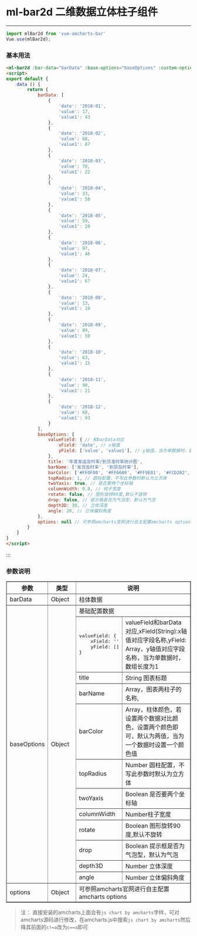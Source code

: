 
# ml-bar2d 二维数据立体柱子组件
----

```js
import mlBar2d from 'vue-amcharts-bar'
Vue.use(mlBar2d);
```

### 基本用法

``` html
<ml-bar2d :bar-data="barData" :base-options="baseOptions" :custom-options="options"></ml-bar2d>
<script>
export default {
    data () {
        return {
            barData: [
                {
                    'date': '2018-01',
                    'value': 17,
                    'value1': 43
                },
                {
                    'date': '2018-02',
                    'value': 68,
                    'value1': 87
                },
                {
                    'date': '2018-03',
                    'value': 78,
                    'value1': 22
                },
                {
                    'date': '2018-04',
                    'value': 33,
                    'value1': 58
                },
                {
                    'date': '2018-05',
                    'value': 59,
                    'value1': 20
                },
                {
                    'date': '2018-06',
                    'value': 97,
                    'value1': 46
                },
                {
                    'date': '2018-07',
                    'value': 24,
                    'value1': 67
                },
                {
                    'date': '2018-08',
                    'value': 13,
                    'value1': 10
                },
                {
                    'date': '2018-09',
                    'value': 89,
                    'value1': 50
                },
                {
                    'date': '2018-10',
                    'value': 63,
                    'value1': 15
                },
                {
                    'date': '2018-11',
                    'value': 90,
                    'value1': 21
                },
                {
                    'date': '2018-12',
                    'value': 68,
                    'value1': 93
                }
            ],
            baseOptions: {
                valueField: { // 和barData对应
                    xField: 'date', // x轴值
                    yField: ['value', 'value1'], // y轴值，当为单数据时，数组长度为1
                },
                title: '年度发运及时率/到货准时率统计图',
                barName: ['发货及时率', '到货及时率'],
                barColor: ['#FF0F00', '#FF6600', '#FF9E01', '#FCD202', '#F8FF01', '#B0DE09', '#04D215', '#0D8ECF', '#0D52D1', '#2A0CD0', '#8A0CCF', '#CD0D74'], // 柱体颜色，若设置两个数据对比颜色，设置两个颜色即可，默认为两值，一个数据时设置一个颜色值，需为数组
                topRadius: 1, // 圆柱配置，不写此参数时默认为立方体
                twoYaxis: true, // 是否要两个坐标轴
                columnWidth: 0.8, // 柱子宽度
                rotate: false, // 图形旋转90度,默认不旋转
                drop: false, // 提示框是否为气泡型，默认为气泡
                depth3D: 30, // 立体深度
                angle: 20, // 立体偏斜角度
            },
            options: null // 可参照amcharts官网进行自主配置amcharts options
        }
    }
}
</script>
```
:::

### 参数说明

<table border="1"  style="border-collapse:collapse;">
    <tr>
        <th width="20%">参数</th>
        <th width="20%">类型</th>
        <th width="60%" colspan="2">说明</th>
    </tr>
    <tr>
        <td>barData</td>
        <td>Object</td>
        <td colspan="2">柱体数据</td>
    </tr>
    <tr>
        <td rowspan="12">baseOptions</td>
        <td rowspan="12">Object</td>
        <td colspan="2">基础配置数据</td>
    </tr>
    <tr>
<td><pre>
valueField: {
	xField: ''
	yField: []
}</pre>
        </td>
        <td>
            valueField和barData对应,xField(String):x轴值对应字段名称,yField: Array，y轴值对应字段名称，当为单数据时，数组长度为1
        </td>
    </tr>
    <tr>
        <td>title</td>
        <td>String 图表标题</td>
    </tr>
    <tr>
        <td>barName</td>
        <td>Array，图表两柱子的名称,</td>
    </tr>
    <tr>
        <td>barColor</td>
        <td>Array，柱体颜色，若设置两个数据对比颜色，设置两个颜色即可，默认为两值，当为一个数据时设置一个颜色值</td>
    </tr>
    <tr>
        <td>topRadius</td>
        <td>Number 圆柱配置，不写此参数时默认为立方体</td>
    </tr>
    <tr>
        <td>twoYaxis</td>
        <td>Boolean 是否要两个坐标轴</td>
    </tr>
    <tr>
        <td>columnWidth</td>
        <td>Number柱子宽度</td>
    </tr>
    <tr>
        <td>rotate</td>
        <td>Boolean 图形旋转90度,默认不旋转</td>
    </tr>
    <tr>
        <td>drop</td>
        <td>Boolean 提示框是否为气泡型，默认为气泡</td>
    </tr>
    <tr>
        <td>depth3D</td>
        <td> Number 立体深度</td>
    </tr>
    <tr>
        <td>angle</td>
        <td>Number 立体偏斜角度</td>
    </tr>
    <tr>
        <td>options</td>
        <td>Object</td>
        <td colspan="2">可参照amcharts官网进行自主配置amcharts options </td>
    </tr>
</table>

> 注： 直接安装的amcharts上面会有`js chart by amcharts`字样，可对amcharts源码进行修改，在amcharts.js中搜索`js chart by amcharts`然后降其前面的`c!=a`改为`c==a`即可
